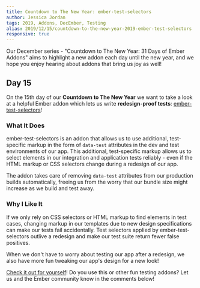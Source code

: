 ```yaml
---
title: Countdown to The New Year: ember-test-selectors
author: Jessica Jordan
tags: 2019, Addons, DecEmber, Testing
alias: 2019/12/15/countdown-to-the-new-year-2019-ember-test-selectors
responsive: true
---
```


Our December series - "Countdown to The New Year: 31 Days of Ember Addons" aims to highlight a new addon each day until the new year, and we hope you enjoy hearing about addons that bring us joy as well!

## Day 15

On the 15th day of our **Countdown to The New Year** we want to take a look at a helpful Ember addon which lets us write **redesign-proof tests**: [ember-test-selectors](https://emberobserver.com/addons/ember-test-selectors)!

### What It Does

ember-test-selectors is an addon that allows us to use additional, test-specific markup in the form of `data-test` attributes in the dev and test environments of our app. This additional, test-specific markup allows us to select elements in our integration and application tests reliably - even if the HTML markup or CSS selectors change during a redesign of our app.

The addon takes care of removing `data-test` attributes from our production builds automatically, freeing us from the worry that our bundle size might increase as we build and test away.

### Why I Like It

If we only rely on CSS selectors or HTML markup to find elements in test cases, changing markup in our templates due to new design specifications can make our tests fail accidentally. Test selectors applied by ember-test-selectors outlive a redesign and make our test suite return fewer false positives.

When we don't have to worry about testing our app after a redesign, we also have more fun tweaking our app's design for a new look!

[Check it out for yourself](https://emberobserver.com/addons/ember-test-selectors)! Do you use this or other fun testing addons? Let us and the Ember community know in the comments below!
